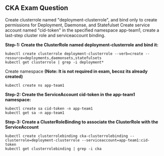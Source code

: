 ## CKA Exam Question
Create clusterrole named "deployment-clusterrole", and bind only to create permissions for Deployment, Daemonse, and Statefulset
Create service account named "cid-token" in the specified namespace app-team1, create a last-step cluster role and serviceaccount binding.

**Step-1: Create the ClusterRole named deployment-clusterrole and bind it:**
    
    kubectl create clusterrole deployment-clusterrole --verb=create --resource=deployments,daemonsets,statefulsets
    kubectl get clusterrole | grep -i deployment*
    
Create namespace **(Note: It is not required in exam, becoz its already created)**
  
```
kubectl create ns app-team1
```

**Step-2: Create the ServiceAccount cid-token in the app-team1 namespace:**
```
kubectl create sa cid-token -n app-team1
kubectl get sa -n app-team1
```

**Step-3: Create a ClusterRoleBinding to associate the ClusterRole with the ServiceAccount**
```
kubectl create clusterrolebinding cka-clusterrolebinding --clusterrole=deployment-clusterrole --serviceaccount=app-team1:cid-token
kubectl get clusterrolebinding | grep -i cka
```
  
